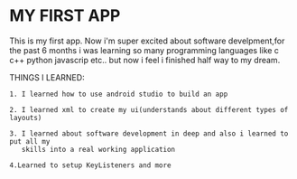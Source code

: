 # MY FIRST APP

This is my first app.
Now i'm super excited about software develpment,for the past 6 months i was learning so many 
programming languages like c c++ python javascrip etc.. but now i feel i finished half way to my 
dream. 


THINGS I LEARNED:

	1. I learned how to use android studio to build an app

	2. I learned xml to create my ui(understands about different types of layouts)

	3. I learned about software development in deep and also i learned to put all my 
	   skills into a real working application

	4.Learned to setup KeyListeners and more
